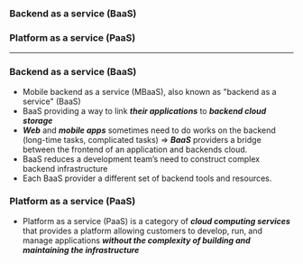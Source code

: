 ### Backend as a service (BaaS)
### Platform as a service (PaaS)

--------

### Backend as a service (BaaS)
  - Mobile backend as a service (MBaaS), also known as "backend as a service" (BaaS)
  - BaaS providing a way to link ***their applications*** to ***backend cloud storage***
  - ***Web*** and ***mobile apps*** sometimes need to do works on the backend (long-time tasks, complicated tasks) => ***BaaS*** providers a bridge between the frontend of an application and backends cloud.
  - BaaS reduces a development team’s need to construct complex backend infrastructure
  - Each BaaS provider a different set of backend tools and resources.

### Platform as a service (PaaS)
  - Platform as a service (PaaS) is a category of ***cloud computing services*** that provides a platform allowing customers to develop, run, and manage applications ***without the complexity of building and maintaining the infrastructure***
